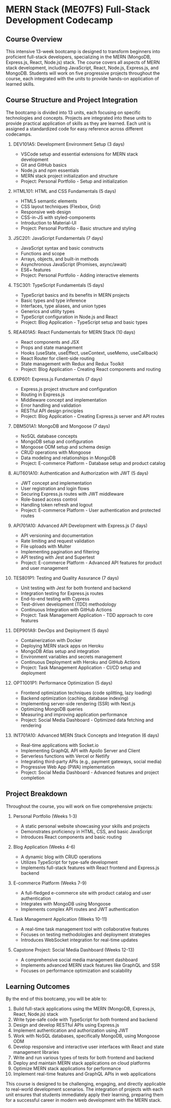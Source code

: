 # MERN Stack (ME07FS) Full-Stack Development Codecamp

## Course Overview

This intensive 13-week bootcamp is designed to transform beginners into proficient full-stack developers, specializing in the MERN (MongoDB, Express.js, React, Node.js) stack. The course covers all aspects of MERN stack development, including JavaScript, React, Node.js, Express.js, and MongoDB. Students will work on five progressive projects throughout the course, each integrated with the units to provide hands-on application of learned skills.

## Course Structure and Project Integration

The bootcamp is divided into 13 units, each focusing on specific technologies and concepts. Projects are integrated into these units to provide practical application of skills as they are learned. Each unit is assigned a standardized code for easy reference across different codecamps.

1. DEV101A5: Development Environment Setup (3 days)

   - VSCode setup and essential extensions for MERN stack development
   - Git and GitHub basics
   - Node.js and npm essentials
   - MERN stack project initialization and structure
   - Project: Personal Portfolio - Setup and initialization

2. HTML101: HTML and CSS Fundamentals (5 days)

   - HTML5 semantic elements
   - CSS layout techniques (Flexbox, Grid)
   - Responsive web design
   - CSS-in-JS with styled-components
   - Introduction to Material-UI
   - Project: Personal Portfolio - Basic structure and styling

3. JSC201: JavaScript Fundamentals (7 days)

   - JavaScript syntax and basic constructs
   - Functions and scope
   - Arrays, objects, and built-in methods
   - Asynchronous JavaScript (Promises, async/await)
   - ES6+ features
   - Project: Personal Portfolio - Adding interactive elements

4. TSC301: TypeScript Fundamentals (5 days)

   - TypeScript basics and its benefits in MERN projects
   - Basic types and type inference
   - Interfaces, type aliases, and union types
   - Generics and utility types
   - TypeScript configuration in Node.js and React
   - Project: Blog Application - TypeScript setup and basic types

5. REA401A5: React Fundamentals for MERN Stack (10 days)

   - React components and JSX
   - Props and state management
   - Hooks (useState, useEffect, useContext, useMemo, useCallback)
   - React Router for client-side routing
   - State management with Redux and Redux Toolkit
   - Project: Blog Application - Creating React components and routing

6. EXP601: Express.js Fundamentals (7 days)

   - Express.js project structure and configuration
   - Routing in Express.js
   - Middleware concept and implementation
   - Error handling and validation
   - RESTful API design principles
   - Project: Blog Application - Creating Express.js server and API routes

7. DBM501A1: MongoDB and Mongoose (7 days)

   - NoSQL database concepts
   - MongoDB setup and configuration
   - Mongoose ODM setup and schema design
   - CRUD operations with Mongoose
   - Data modeling and relationships in MongoDB
   - Project: E-commerce Platform - Database setup and product catalog

8. AUT601A10: Authentication and Authorization with JWT (5 days)

   - JWT concept and implementation
   - User registration and login flows
   - Securing Express.js routes with JWT middleware
   - Role-based access control
   - Handling token refresh and logout
   - Project: E-commerce Platform - User authentication and protected routes

9. API701A10: Advanced API Development with Express.js (7 days)

   - API versioning and documentation
   - Rate limiting and request validation
   - File uploads with Multer
   - Implementing pagination and filtering
   - API testing with Jest and Supertest
   - Project: E-commerce Platform - Advanced API features for product and user management

10. TES801P1: Testing and Quality Assurance (7 days)

    - Unit testing with Jest for both frontend and backend
    - Integration testing for Express.js routes
    - End-to-end testing with Cypress
    - Test-driven development (TDD) methodology
    - Continuous Integration with GitHub Actions
    - Project: Task Management Application - TDD approach to core features

11. DEP901A9: DevOps and Deployment (5 days)

    - Containerization with Docker
    - Deploying MERN stack apps on Heroku
    - MongoDB Atlas setup and integration
    - Environment variables and secrets management
    - Continuous Deployment with Heroku and GitHub Actions
    - Project: Task Management Application - CI/CD setup and deployment

12. OPT1001P1: Performance Optimization (5 days)

    - Frontend optimization techniques (code splitting, lazy loading)
    - Backend optimization (caching, database indexing)
    - Implementing server-side rendering (SSR) with Next.js
    - Optimizing MongoDB queries
    - Measuring and improving application performance
    - Project: Social Media Dashboard - Optimized data fetching and rendering

13. INT701A10: Advanced MERN Stack Concepts and Integration (6 days)
    - Real-time applications with Socket.io
    - Implementing GraphQL API with Apollo Server and Client
    - Serverless functions with Vercel or Netlify
    - Integrating third-party APIs (e.g., payment gateways, social media)
    - Progressive Web App (PWA) implementation
    - Project: Social Media Dashboard - Advanced features and project completion

## Project Breakdown

Throughout the course, you will work on five comprehensive projects:

1. Personal Portfolio (Weeks 1-3)

   - A static personal website showcasing your skills and projects
   - Demonstrates proficiency in HTML, CSS, and basic JavaScript
   - Introduces React components and basic routing

2. Blog Application (Weeks 4-6)

   - A dynamic blog with CRUD operations
   - Utilizes TypeScript for type-safe development
   - Implements full-stack features with React frontend and Express.js backend

3. E-commerce Platform (Weeks 7-9)

   - A full-fledged e-commerce site with product catalog and user authentication
   - Integrates with MongoDB using Mongoose
   - Implements complex API routes and JWT authentication

4. Task Management Application (Weeks 10-11)

   - A real-time task management tool with collaborative features
   - Focuses on testing methodologies and deployment strategies
   - Introduces WebSocket integration for real-time updates

5. Capstone Project: Social Media Dashboard (Weeks 12-13)
   - A comprehensive social media management dashboard
   - Implements advanced MERN stack features like GraphQL and SSR
   - Focuses on performance optimization and scalability

## Learning Outcomes

By the end of this bootcamp, you will be able to:

1. Build full-stack applications using the MERN (MongoDB, Express.js, React, Node.js) stack
2. Write type-safe code with TypeScript for both frontend and backend
3. Design and develop RESTful APIs using Express.js
4. Implement authentication and authorization using JWT
5. Work with NoSQL databases, specifically MongoDB, using Mongoose ODM
6. Develop responsive and interactive user interfaces with React and state management libraries
7. Write and run various types of tests for both frontend and backend
8. Deploy and maintain MERN stack applications on cloud platforms
9. Optimize MERN stack applications for performance
10. Implement real-time features and GraphQL APIs in web applications

This course is designed to be challenging, engaging, and directly applicable to real-world development scenarios. The integration of projects with each unit ensures that students immediately apply their learning, preparing them for a successful career in modern web development with the MERN stack.
